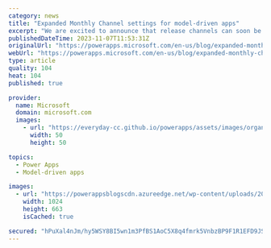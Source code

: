 ```yaml
---
category: news
title: "Expanded Monthly Channel settings for model-driven apps"
excerpt: "We are excited to announce that release channels can soon be set on the model-driven app or have an admin override for specific users. With this new model-driven app will soon start defaulting to monthly channel."
publishedDateTime: 2023-11-07T11:53:31Z
originalUrl: "https://powerapps.microsoft.com/en-us/blog/expanded-monthly-channel-settings-for-model-driven-apps/"
webUrl: "https://powerapps.microsoft.com/en-us/blog/expanded-monthly-channel-settings-for-model-driven-apps/"
type: article
quality: 104
heat: 104
published: true

provider:
  name: Microsoft
  domain: microsoft.com
  images:
    - url: "https://everyday-cc.github.io/powerapps/assets/images/organizations/microsoft.com-50x50.jpg"
      width: 50
      height: 50

topics:
  - Power Apps
  - Model-driven apps

images:
  - url: "https://powerappsblogscdn.azureedge.net/wp-content/uploads/2023/11/app-designer-settings-release-channel-1024x663.png"
    width: 1024
    height: 663
    isCached: true

secured: "hPuXal4nJm/hy5WSY8BI5wn1m3PfBS1AoC5X8q4fmrk5VnbzBP9F1R1EFD9JSF5EYSHL5CGFQx6Qh9kygksymyi8O4JvrTLBxW5XA0q0FpNwO4z/pnILC5AJh8WgKkBiK/wLRnMmlZsPm5XcVn+Y2LcU4B2pMVwhVxz69tIv74LTAZPp8vuH0rYktN0qXgf7W/zdwoiFi0Ttu4gSLj/typJb08HIy8SuowZbOfA/w3YlusOv/tRHwpOmmVIq4AlfRHwj2NMpwJORbY69Ibn6f2BoQmqaC1eLLjk/XAbergjretHW/hqpi/AbbR9IU2sFYVGvX1VeRUD8nseKAl89hKtg19b/3Fgzncj+2KmZ2Js=;IqKpRpzgYECdpOQfcefrvw=="
---
```


